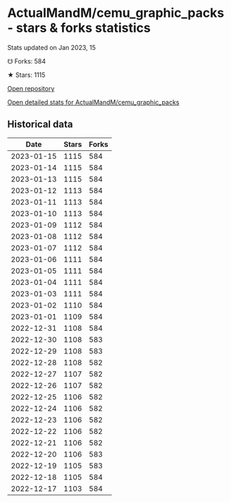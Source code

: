 # ActualMandM/cemu_graphic_packs - stars & forks statistics

Stats updated on Jan 2023, 15

☋ Forks: 584

★ Stars: 1115

[Open repository](https://github.com/ActualMandM/cemu_graphic_packs)

[Open detailed stats for ActualMandM/cemu_graphic_packs](https://reviewgithub.com/rep/ActualMandM/cemu_graphic_packs)

## Historical data
| Date | Stars | Forks |
|------|-------|-------|
| 2023-01-15 | 1115 | 584 | 
| 2023-01-14 | 1115 | 584 | 
| 2023-01-13 | 1115 | 584 | 
| 2023-01-12 | 1113 | 584 | 
| 2023-01-11 | 1113 | 584 | 
| 2023-01-10 | 1113 | 584 | 
| 2023-01-09 | 1112 | 584 | 
| 2023-01-08 | 1112 | 584 | 
| 2023-01-07 | 1112 | 584 | 
| 2023-01-06 | 1111 | 584 | 
| 2023-01-05 | 1111 | 584 | 
| 2023-01-04 | 1111 | 584 | 
| 2023-01-03 | 1111 | 584 | 
| 2023-01-02 | 1110 | 584 | 
| 2023-01-01 | 1109 | 584 | 
| 2022-12-31 | 1108 | 584 | 
| 2022-12-30 | 1108 | 583 | 
| 2022-12-29 | 1108 | 583 | 
| 2022-12-28 | 1108 | 582 | 
| 2022-12-27 | 1107 | 582 | 
| 2022-12-26 | 1107 | 582 | 
| 2022-12-25 | 1106 | 582 | 
| 2022-12-24 | 1106 | 582 | 
| 2022-12-23 | 1106 | 582 | 
| 2022-12-22 | 1106 | 582 | 
| 2022-12-21 | 1106 | 582 | 
| 2022-12-20 | 1106 | 583 | 
| 2022-12-19 | 1105 | 583 | 
| 2022-12-18 | 1105 | 584 | 
| 2022-12-17 | 1103 | 584 | 


